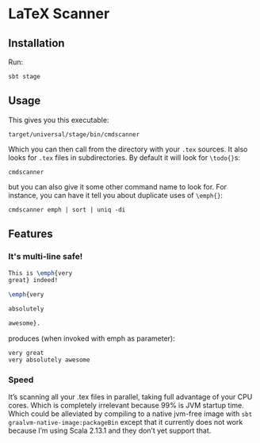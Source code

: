 # LaTeX Scanner

## Installation

Run:

```
sbt stage
```

## Usage

This gives you this executable:
```
target/universal/stage/bin/cmdscanner
```

Which you can then call from the directory with your `.tex` sources.
It also looks for `.tex` files in subdirectories.
By default it will look for `\todo{}`s:

```
cmdscanner
```

but you can also give it some other command name to look for.
For instance, you can have it tell you about duplicate uses of `\emph{}`:

```
cmdscanner emph | sort | uniq -di
```

## Features

### It's multi-line safe!

```latex
This is \emph{very
great} indeed!

\emph{very

absolutely

awesome}.
```

produces (when invoked with emph as parameter):

```text
very great
very absolutely awesome
```

### Speed

It’s scanning all your .tex files in parallel, taking full advantage of your CPU cores. Which is completely irrelevant because 99% is JVM startup time. Which could be alleviated by compiling to a native jvm-free image with `sbt graalvm-native-image:packageBin` except that it currently does not work because I’m using Scala 2.13.1 and they don’t yet support that.